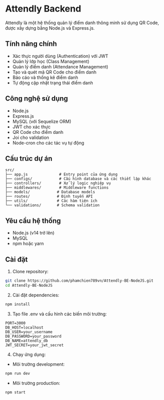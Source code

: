 # Attendly Backend

Attendly là một hệ thống quản lý điểm danh thông minh sử dụng QR Code, được xây dựng bằng Node.js và Express.js.

## Tính năng chính

- Xác thực người dùng (Authentication) với JWT
- Quản lý lớp học (Class Management)
- Quản lý điểm danh (Attendance Management)
- Tạo và quét mã QR Code cho điểm danh
- Báo cáo và thống kê điểm danh
- Tự động cập nhật trạng thái điểm danh

## Công nghệ sử dụng

- Node.js
- Express.js
- MySQL (với Sequelize ORM)
- JWT cho xác thực
- QR Code cho điểm danh
- Joi cho validation
- Node-cron cho các tác vụ tự động

## Cấu trúc dự án

```
src/
├── app.js              # Entry point của ứng dụng
├── configs/            # Cấu hình database và các thiết lập khác
├── controllers/        # Xử lý logic nghiệp vụ
├── middlewares/        # Middleware functions
├── models/            # Database models
├── routes/            # Định tuyến API
├── utils/             # Các hàm tiện ích
└── validations/       # Schema validation
```

## Yêu cầu hệ thống

- Node.js (v14 trở lên)
- MySQL
- npm hoặc yarn

## Cài đặt

1. Clone repository:
```bash
git clone https://github.com/phamchien789vn/Attendly-BE-NodeJS.git
cd Attendly-BE-NodeJS
```

2. Cài đặt dependencies:
```bash
npm install
```

3. Tạo file .env và cấu hình các biến môi trường:
```env
PORT=3000
DB_HOST=localhost
DB_USER=your_username
DB_PASSWORD=your_password
DB_NAME=attendly_db
JWT_SECRET=your_jwt_secret
```

4. Chạy ứng dụng:
- Môi trường development:
```bash
npm run dev
```
- Môi trường production:
```bash
npm start
```
